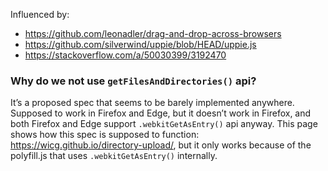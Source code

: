 Influenced by:

* <https://github.com/leonadler/drag-and-drop-across-browsers>
* <https://github.com/silverwind/uppie/blob/HEAD/uppie.js>
* <https://stackoverflow.com/a/50030399/3192470>

### Why do we not use `getFilesAndDirectories()` api?

It’s a proposed spec that seems to be barely implemented anywhere.
Supposed to work in Firefox and Edge, but it doesn’t work in Firefox, and both Firefox and Edge
support `.webkitGetAsEntry()` api anyway.
This page shows how this spec is supposed to function: <https://wicg.github.io/directory-upload/>, but it only works
because of the polyfill.js that uses `.webkitGetAsEntry()` internally.

